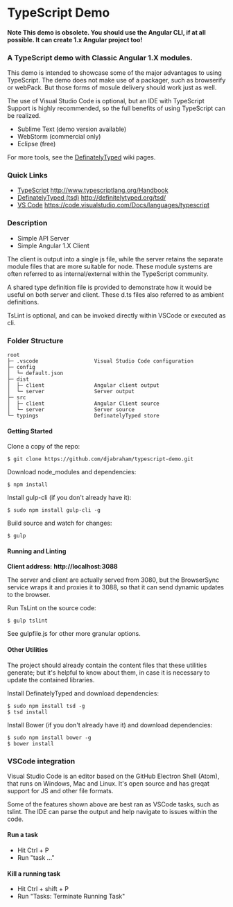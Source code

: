 TypeScript Demo
==
#### Note This demo is obsolete. You should use the Angular CLI, if at all possible. It can create 1.x Angular project too!

### A TypeScript demo with Classic Angular 1.X modules.

This demo is intended to showcase some of the major advantages to using TypeScript.
The demo does not make use of a packager, such as browserify or webPack. But those
forms of mosule delivery should work just as well.

The use of Visual Studio Code is optional, but an IDE with TypeScript Support
is highly recommended, so the full benefits of using TypeScript can be realized.

* Sublime Text (demo version available)
* WebStorm (commercial only)
* Eclipse (free)

For more tools, see the [DefinatelyTyped](http://definitelytyped.org/directory/tools.html)
wiki pages.

### Quick Links

* [TypeScript](http://www.typescriptlang.org/Handbook) http://www.typescriptlang.org/Handbook
* [DefinatelyTyped (tsd)](http://definitelytyped.org/tsd/) http://definitelytyped.org/tsd/
* [VS Code](https://code.visualstudio.com/Docs/languages/typescript) https://code.visualstudio.com/Docs/languages/typescript

### Description

* Simple API Server
* Simple Angular 1.X Client

The client is output into a single js file, while the server retains the
separate module files that are more suitable for node. These module systems are
often referred to as internal/external within the TypeScript community.

A shared type definition file is provided to demonstrate how it would be useful on
both server and client. These d.ts files also referred to as ambient definitions.

TsLint is optional, and can be invoked directly within VSCode or executed as cli.

### Folder Structure

    root
    ├─ .vscode                  Visual Studio Code configuration
    ├─ config
    │  └─ default.json
    ├─ dist
    │  ├─ client                Angular client output
    │  └─ server                Server output
    ├─ src
    │  ├─ client                Angular Client source
    │  └─ server                Server source
    └─ typings                  DefinatelyTyped store

#### Getting Started

Clone a copy of the repo:

```
$ git clone https://github.com/djabraham/typescript-demo.git
```

Download node_modules and dependencies:

```
$ npm install
```

Install gulp-cli (if you don't already have it):

```
$ sudo npm install gulp-cli -g
```

Build source and watch for changes:

```
$ gulp
```
#### Running and Linting

**Client address:** **http://localhost:3088**

The server and client are actually served from 3080, but the BrowserSync service wraps
it and proxies it to 3088, so that it can send dynamic updates to the browser.

Run TsLint on the source code:

```
$ gulp tslint
```
See gulpfile.js for other more granular options.

#### Other Utilities

The project should already contain the content files that these utilities generate; but it's helpful
to know about them, in case it is necessary to update the contained libraries.

Install DefinatelyTyped and download dependencies:

```
$ sudo npm install tsd -g
$ tsd install
```

Install Bower (if you don't already have it) and download dependencies:

```
$ sudo npm install bower -g
$ bower install
```

### VSCode integration
Visual Studio Code is an editor based on the GitHub Electron Shell (Atom), that runs
on Windows, Mac and Linux. It's open source and has greqat support for JS and other
file formats.

Some of the features shown above are best ran as VSCode tasks, such as tslint.
The IDE can parse the output and help navigate to issues within the code.

#### Run a task
* Hit Ctrl + P
* Run "task ..."

#### Kill a running task
* Hit Ctrl + shift + P
* Run "Tasks: Terminate Running Task"


